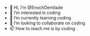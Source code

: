 - 👋 Hi, I’m @EnochDemilade
- 👀 I’m interested in coding
- 🌱 I’m currently learning coding
- 💞️ I’m looking to collaborate on coding
- 📫 How to reach me is by coding

<!---
EnochDemilade/EnochDemilade is a ✨ special ✨ repository because its `README.md` (this file) appears on your GitHub profile.
You can click the Preview link to take a look at your changes.
--->
